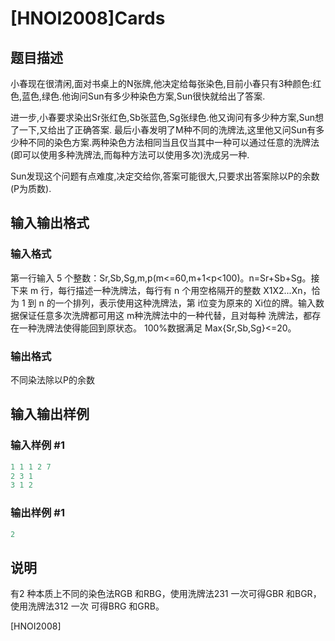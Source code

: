 # [HNOI2008]Cards

## 题目描述

小春现在很清闲,面对书桌上的N张牌,他决定给每张染色,目前小春只有3种颜色:红色,蓝色,绿色.他询问Sun有多少种染色方案,Sun很快就给出了答案.

进一步,小春要求染出Sr张红色,Sb张蓝色,Sg张绿色.他又询问有多少种方案,Sun想了一下,又给出了正确答案. 最后小春发明了M种不同的洗牌法,这里他又问Sun有多少种不同的染色方案.两种染色方法相同当且仅当其中一种可以通过任意的洗牌法(即可以使用多种洗牌法,而每种方法可以使用多次)洗成另一种.

Sun发现这个问题有点难度,决定交给你,答案可能很大,只要求出答案除以P的余数(P为质数).

## 输入输出格式

### 输入格式

第一行输入 5 个整数：Sr,Sb,Sg,m,p(m<=60,m+1<p<100)。n=Sr+Sb+Sg。接下来 m 行，每行描述一种洗牌法，每行有 n 个用空格隔开的整数 X1X2...Xn，恰为 1 到 n 的一个排列，表示使用这种洗牌法，第 i位变为原来的 Xi位的牌。输入数据保证任意多次洗牌都可用这 m种洗牌法中的一种代替，且对每种 洗牌法，都存在一种洗牌法使得能回到原状态。 100%数据满足 Max{Sr,Sb,Sg}<=20。 

### 输出格式

不同染法除以P的余数

## 输入输出样例

### 输入样例 #1

```cpp
1 1 1 2 7
2 3 1
3 1 2

```
### 输出样例 #1

```cpp
2

```
## 说明

有2 种本质上不同的染色法RGB 和RBG，使用洗牌法231 一次可得GBR 和BGR，使用洗牌法312 一次 可得BRG 和GRB。

[HNOI2008]

